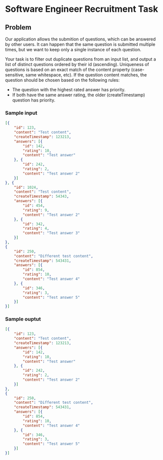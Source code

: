 # Software Engineer Recruitment Task

## Problem
Our application allows the submition of questions, which can be answered by other users. It can happen that the same question is submitted multiple times, but we want to keep only a single instance of each question.

Your task is to filter out duplicate questions from an input list, and output a list of distinct questions ordered by their id (ascending). Uniqueness of questions is based on an exact match of the content property (case-sensitive, same whitespace, etc). If the question content matches, the question should be chosen based on the following rules:

* The question with the highest rated answer has priority.
* If both have the same answer rating, the older (createTimestamp) question has priority.



### Sample input
```json
[{
    "id": 123,
    "content": "Test content",
    "createTimestamp": 123213, 
    "answers": [{
        "id": 142,
        "rating": 10,
        "content": "Test answer"
    }, {
        "id": 242,
        "rating": 2,
        "content": "Test answer 2"
    }]
}, {
    "id": 1024,
    "content": "Test content",
    "createTimestamp": 54343, 
    "answers": [{
        "id": 454,
        "rating": 9,
        "content": "Test answer 2"
    }, {
        "id": 342,
        "rating": 4,
        "content": "Test answer 3"
    }]
},
{
    "id": 250,
    "content": "Different test content",
    "createTimestamp": 543431, 
    "answers": [{
        "id": 854,
        "rating": 10,
        "content": "Test answer 4"
    }, {
        "id": 346,
        "rating": 3,
        "content": "Test answer 5"
    }]
}]

```

### Sample ouptut
```json
[{
    "id": 123,
    "content": "Test content",
    "createTimestamp": 123213,
    "answers": [{
        "id": 142,
        "rating": 10,
        "content": "Test answer"
    }, {
        "id": 242,
        "rating": 2,
        "content": "Test answer 2"
    }]
},
{
    "id": 250,
    "content": "Different test content",
    "createTimestamp": 543431, 
    "answers": [{
        "id": 854,
        "rating": 10,
        "content": "Test answer 4"
    }, {
        "id": 346,
        "rating": 3,
        "content": "Test answer 5"
    }]
}]

```